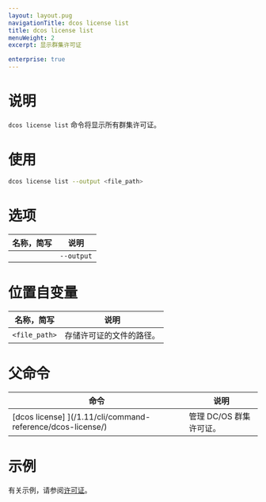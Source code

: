 ```yaml
---
layout: layout.pug
navigationTitle: dcos license list
title: dcos license list
menuWeight: 2
excerpt: 显示群集许可证

enterprise: true
---
```


# 说明
`dcos license list` 命令将显示所有群集许可证。

# 使用

```bash
dcos license list --output <file_path>
```

# 选项

| 名称，简写 | 说明 |
|---------|-------------|
| | `--output` | 将许可证存储在文件中。|


# 位置自变量

| 名称，简写 | 说明 |
|---------|-------------|
| `<file_path>` | 存储许可证的文件的路径。|


# 父命令

| 命令 | 说明 |
|---------|-------------|
| [dcos license] ](/1.11/cli/command-reference/dcos-license/) | 管理 DC/OS 群集许可证。 |

# 示例
有关示例，请参阅[许可证](/1.11/administering-clusters/licenses/)。
